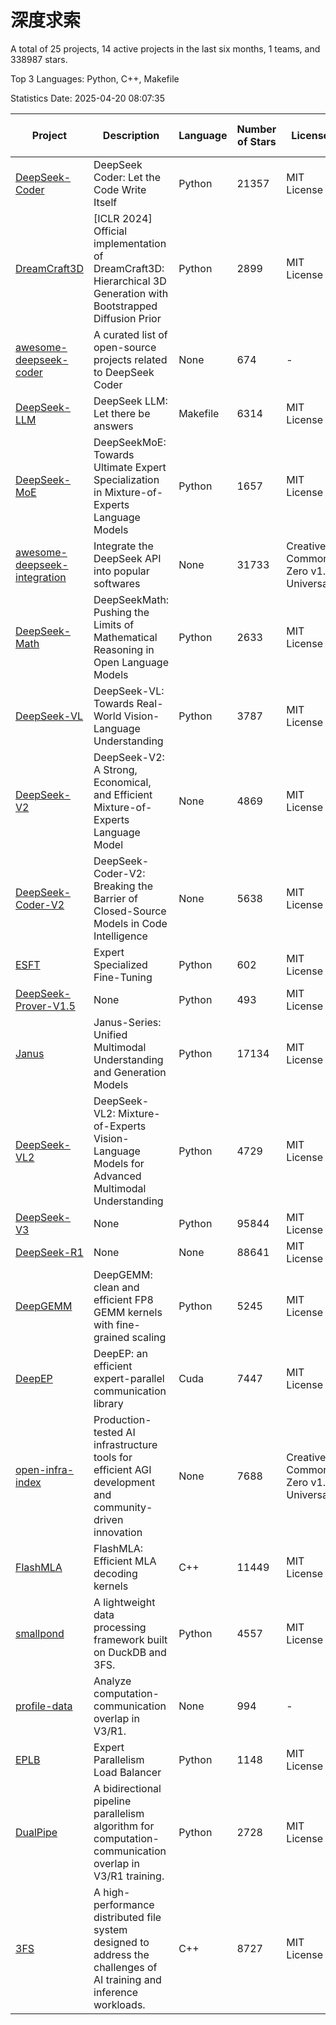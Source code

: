 # 深度求索

A total of 25 projects, 14 active projects in the last six months, 1 teams, and 338987 stars.

Top 3 Languages: Python, C++, Makefile

Statistics Date: 2025-04-20 08:07:35

| Project | Description | Language | Number of Stars | License | Creation Date | Last Updated Date | Last Pushed Date |
| --- | --- | --- | --- | --- | --- | --- | --- |
| [DeepSeek-Coder](https://github.com/deepseek-ai/DeepSeek-Coder) | DeepSeek Coder: Let the Code Write Itself | Python | 21357 | MIT License | 2023-10-20 | 2025-04-19 | 2024-05-21 |
| [DreamCraft3D](https://github.com/deepseek-ai/DreamCraft3D) | [ICLR 2024] Official implementation of DreamCraft3D: Hierarchical 3D Generation with Bootstrapped Diffusion Prior | Python | 2899 | MIT License | 2023-10-23 | 2025-04-17 | 2024-08-21 |
| [awesome-deepseek-coder](https://github.com/deepseek-ai/awesome-deepseek-coder) | A curated list of open-source projects related to DeepSeek Coder | None | 674 | - | 2023-11-06 | 2025-04-19 | 2024-04-03 |
| [DeepSeek-LLM](https://github.com/deepseek-ai/DeepSeek-LLM) | DeepSeek LLM: Let there be answers | Makefile | 6314 | MIT License | 2023-11-29 | 2025-04-20 | 2024-02-04 |
| [DeepSeek-MoE](https://github.com/deepseek-ai/DeepSeek-MoE) | DeepSeekMoE: Towards Ultimate Expert Specialization in Mixture-of-Experts Language Models | Python | 1657 | MIT License | 2024-01-02 | 2025-04-20 | 2024-01-16 |
| [awesome-deepseek-integration](https://github.com/deepseek-ai/awesome-deepseek-integration) | Integrate the DeepSeek API into popular softwares | None | 31733 | Creative Commons Zero v1.0 Universal | 2024-01-11 | 2025-04-20 | 2025-04-10 |
| [DeepSeek-Math](https://github.com/deepseek-ai/DeepSeek-Math) | DeepSeekMath: Pushing the Limits of Mathematical Reasoning in Open Language Models | Python | 2633 | MIT License | 2024-02-05 | 2025-04-19 | 2024-04-15 |
| [DeepSeek-VL](https://github.com/deepseek-ai/DeepSeek-VL) | DeepSeek-VL: Towards Real-World Vision-Language Understanding | Python | 3787 | MIT License | 2024-03-07 | 2025-04-19 | 2024-04-24 |
| [DeepSeek-V2](https://github.com/deepseek-ai/DeepSeek-V2) | DeepSeek-V2: A Strong, Economical, and Efficient Mixture-of-Experts Language Model | None | 4869 | MIT License | 2024-04-22 | 2025-04-19 | 2024-09-25 |
| [DeepSeek-Coder-V2](https://github.com/deepseek-ai/DeepSeek-Coder-V2) | DeepSeek-Coder-V2: Breaking the Barrier of Closed-Source Models in Code Intelligence | None | 5638 | MIT License | 2024-06-14 | 2025-04-20 | 2024-09-24 |
| [ESFT](https://github.com/deepseek-ai/ESFT) | Expert Specialized Fine-Tuning | Python | 602 | MIT License | 2024-07-04 | 2025-04-17 | 2024-09-22 |
| [DeepSeek-Prover-V1.5](https://github.com/deepseek-ai/DeepSeek-Prover-V1.5) | None | Python | 493 | MIT License | 2024-08-15 | 2025-04-18 | 2024-08-16 |
| [Janus](https://github.com/deepseek-ai/Janus) | Janus-Series: Unified Multimodal Understanding and Generation Models | Python | 17134 | MIT License | 2024-10-18 | 2025-04-20 | 2025-02-01 |
| [DeepSeek-VL2](https://github.com/deepseek-ai/DeepSeek-VL2) | DeepSeek-VL2: Mixture-of-Experts Vision-Language Models for Advanced Multimodal Understanding | Python | 4729 | MIT License | 2024-12-13 | 2025-04-20 | 2025-02-26 |
| [DeepSeek-V3](https://github.com/deepseek-ai/DeepSeek-V3) | None | Python | 95844 | MIT License | 2024-12-26 | 2025-04-20 | 2025-04-09 |
| [DeepSeek-R1](https://github.com/deepseek-ai/DeepSeek-R1) | None | None | 88641 | MIT License | 2025-01-20 | 2025-04-20 | 2025-04-09 |
| [DeepGEMM](https://github.com/deepseek-ai/DeepGEMM) | DeepGEMM: clean and efficient FP8 GEMM kernels with fine-grained scaling | Python | 5245 | MIT License | 2025-02-13 | 2025-04-20 | 2025-04-18 |
| [DeepEP](https://github.com/deepseek-ai/DeepEP) | DeepEP: an efficient expert-parallel communication library | Cuda | 7447 | MIT License | 2025-02-17 | 2025-04-20 | 2025-04-16 |
| [open-infra-index](https://github.com/deepseek-ai/open-infra-index) | Production-tested AI infrastructure tools for efficient AGI development and community-driven innovation | None | 7688 | Creative Commons Zero v1.0 Universal | 2025-02-21 | 2025-04-20 | 2025-04-14 |
| [FlashMLA](https://github.com/deepseek-ai/FlashMLA) | FlashMLA: Efficient MLA decoding kernels | C++ | 11449 | MIT License | 2025-02-21 | 2025-04-20 | 2025-03-01 |
| [smallpond](https://github.com/deepseek-ai/smallpond) | A lightweight data processing framework built on DuckDB and 3FS. | Python | 4557 | MIT License | 2025-02-24 | 2025-04-20 | 2025-03-05 |
| [profile-data](https://github.com/deepseek-ai/profile-data) | Analyze computation-communication overlap in V3/R1. | None | 994 | - | 2025-02-26 | 2025-04-20 | 2025-03-21 |
| [EPLB](https://github.com/deepseek-ai/EPLB) | Expert Parallelism Load Balancer | Python | 1148 | MIT License | 2025-02-26 | 2025-04-19 | 2025-03-24 |
| [DualPipe](https://github.com/deepseek-ai/DualPipe) | A bidirectional pipeline parallelism algorithm for computation-communication overlap in V3/R1 training. | Python | 2728 | MIT License | 2025-02-26 | 2025-04-20 | 2025-03-10 |
| [3FS](https://github.com/deepseek-ai/3FS) |  A high-performance distributed file system designed to address the challenges of AI training and inference workloads.  | C++ | 8727 | MIT License | 2025-02-27 | 2025-04-20 | 2025-04-04 |
